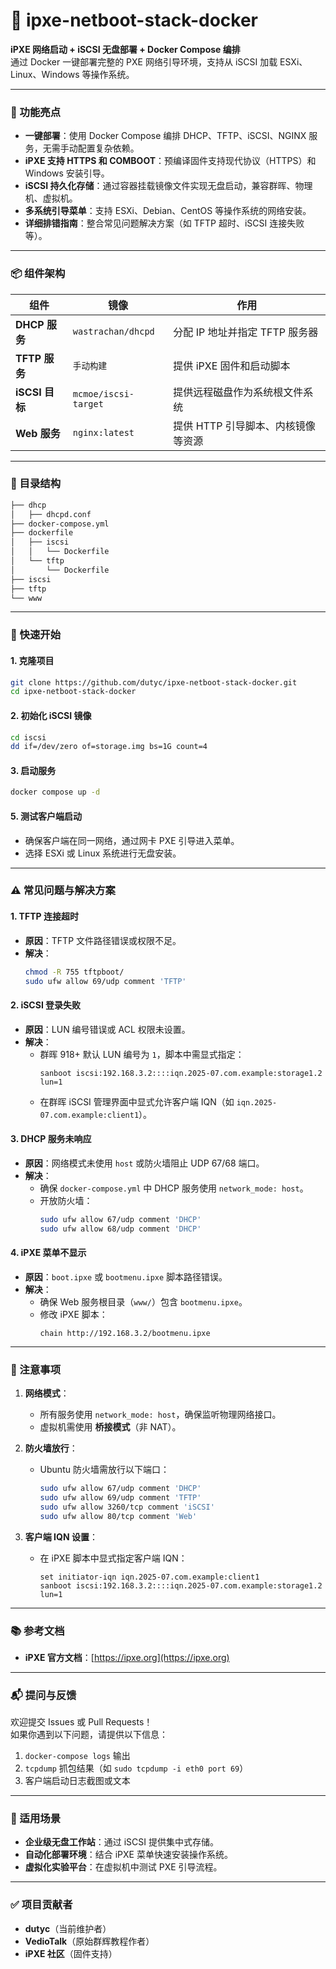 # 🚀 ipxe-netboot-stack-docker  
**iPXE 网络启动 + iSCSI 无盘部署 + Docker Compose 编排**  
通过 Docker 一键部署完整的 PXE 网络引导环境，支持从 iSCSI 加载 ESXi、Linux、Windows 等操作系统。  

---

### 🧩 功能亮点  
- **一键部署**：使用 Docker Compose 编排 DHCP、TFTP、iSCSI、NGINX 服务，无需手动配置复杂依赖。  
- **iPXE 支持 HTTPS 和 COMBOOT**：预编译固件支持现代协议（HTTPS）和 Windows 安装引导。  
- **iSCSI 持久化存储**：通过容器挂载镜像文件实现无盘启动，兼容群晖、物理机、虚拟机。  
- **多系统引导菜单**：支持 ESXi、Debian、CentOS 等操作系统的网络安装。  
- **详细排错指南**：整合常见问题解决方案（如 TFTP 超时、iSCSI 连接失败等）。  

---

### 📦 组件架构  
| 组件           | 镜像                 | 作用                               |
| -------------- | -------------------- | ---------------------------------- |
| **DHCP 服务**  | `wastrachan/dhcpd`   | 分配 IP 地址并指定 TFTP 服务器     |
| **TFTP 服务**  | `手动构建`           | 提供 iPXE 固件和启动脚本           |
| **iSCSI 目标** | `mcmoe/iscsi-target` | 提供远程磁盘作为系统根文件系统     |
| **Web 服务**   | `nginx:latest`       | 提供 HTTP 引导脚本、内核镜像等资源 |

---

### 📁 目录结构  
```bash
├── dhcp
│   ├── dhcpd.conf
├── docker-compose.yml
├── dockerfile
│   ├── iscsi
│   │   └── Dockerfile
│   └── tftp
│       └── Dockerfile
├── iscsi
├── tftp
└── www
```

---

### 🔧 快速开始  
#### 1. 克隆项目  
```bash
git clone https://github.com/dutyc/ipxe-netboot-stack-docker.git
cd ipxe-netboot-stack-docker
```

#### 2. 初始化 iSCSI 镜像  
```bash
cd iscsi
dd if=/dev/zero of=storage.img bs=1G count=4
```

#### 3. 启动服务  
```bash
docker compose up -d
```

#### 5. 测试客户端启动  
- 确保客户端在同一网络，通过网卡 PXE 引导进入菜单。  
- 选择 ESXi 或 Linux 系统进行无盘安装。  

---

### ⚠️ 常见问题与解决方案  
#### 1. **TFTP 连接超时**  
- **原因**：TFTP 文件路径错误或权限不足。  
- **解决**：  
  ```bash
  chmod -R 755 tftpboot/
  sudo ufw allow 69/udp comment 'TFTP'
  ```

#### 2. **iSCSI 登录失败**  
- **原因**：LUN 编号错误或 ACL 权限未设置。  
- **解决**：  
  - 群晖 918+ 默认 LUN 编号为 `1`，脚本中需显式指定：  
    ```ipxe
    sanboot iscsi:192.168.3.2::::iqn.2025-07.com.example:storage1.2 lun=1
    ```
  - 在群晖 iSCSI 管理界面中显式允许客户端 IQN（如 `iqn.2025-07.com.example:client1`）。  

#### 3. **DHCP 服务未响应**  
- **原因**：网络模式未使用 `host` 或防火墙阻止 UDP 67/68 端口。  
- **解决**：  
  - 确保 `docker-compose.yml` 中 DHCP 服务使用 `network_mode: host`。  
  - 开放防火墙：  
    ```bash
    sudo ufw allow 67/udp comment 'DHCP'
    sudo ufw allow 68/udp comment 'DHCP'
    ```

#### 4. **iPXE 菜单不显示**  
- **原因**：`boot.ipxe` 或 `bootmenu.ipxe` 脚本路径错误。  
- **解决**：  
  - 确保 Web 服务根目录（`www/`）包含 `bootmenu.ipxe`。  
  - 修改 iPXE 脚本：  
    ```ipxe
    chain http://192.168.3.2/bootmenu.ipxe
    ```

---

### 📌 注意事项  
1. **网络模式**：  
   - 所有服务使用 `network_mode: host`，确保监听物理网络接口。  
   - 虚拟机需使用 **桥接模式**（非 NAT）。  

2. **防火墙放行**：  
   - Ubuntu 防火墙需放行以下端口：  
     ```bash
     sudo ufw allow 67/udp comment 'DHCP'
     sudo ufw allow 69/udp comment 'TFTP'
     sudo ufw allow 3260/tcp comment 'iSCSI'
     sudo ufw allow 80/tcp comment 'Web'
     ```

4. **客户端 IQN 设置**：  
   - 在 iPXE 脚本中显式指定客户端 IQN：  
     ```ipxe
     set initiator-iqn iqn.2025-07.com.example:client1
     sanboot iscsi:192.168.3.2::::iqn.2025-07.com.example:storage1.2 lun=1
     ```

---

### 📚 参考文档  
- **iPXE 官方文档**：[https://ipxe.org](https://ipxe.org)  

---

### 📬 提问与反馈  
欢迎提交 Issues 或 Pull Requests！  
如果你遇到以下问题，请提供以下信息：  

1. `docker-compose logs` 输出  
2. `tcpdump` 抓包结果（如 `sudo tcpdump -i eth0 port 69`）  
3. 客户端启动日志截图或文本  

---

### 📌 适用场景  
- **企业级无盘工作站**：通过 iSCSI 提供集中式存储。  
- **自动化部署环境**：结合 iPXE 菜单快速安装操作系统。  
- **虚拟化实验平台**：在虚拟机中测试 PXE 引导流程。  

---

### ✅ 项目贡献者  
- **dutyc**（当前维护者）  
- **VedioTalk**（原始群辉教程作者）  
- **iPXE 社区**（固件支持）  
